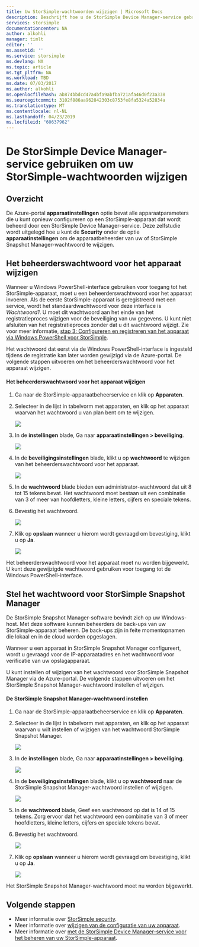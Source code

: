 ```yaml
---
title: Uw StorSimple-wachtwoorden wijzigen | Microsoft Docs
description: Beschrijft hoe u de StorSimple Device Manager-service gebruiken om uw StorSimple Snapshot Manager en apparaat administrator-wachtwoord wijzigen.
services: storsimple
documentationcenter: NA
author: alkohli
manager: timlt
editor: ''
ms.assetid: ''
ms.service: storsimple
ms.devlang: NA
ms.topic: article
ms.tgt_pltfrm: NA
ms.workload: TBD
ms.date: 07/03/2017
ms.author: alkohli
ms.openlocfilehash: ab874bbdcd47a4bfa9abfba721afa46d0f23a338
ms.sourcegitcommit: 3102f886aa962842303c8753fe8fa5324a52834a
ms.translationtype: MT
ms.contentlocale: nl-NL
ms.lasthandoff: 04/23/2019
ms.locfileid: "60637962"
---
```

# <a name="use-the-storsimple-device-manager-service-to-change-your-storsimple-passwords"></a>De StorSimple Device Manager-service gebruiken om uw StorSimple-wachtwoorden wijzigen

## <a name="overview"></a>Overzicht
De Azure-portal **apparaatinstellingen** optie bevat alle apparaatparameters die u kunt opnieuw configureren op een StorSimple-apparaat dat wordt beheerd door een StorSimple Device Manager-service. Deze zelfstudie wordt uitgelegd hoe u kunt de **Security** onder de optie **apparaatinstellingen** om de apparaatbeheerder van uw of StorSimple Snapshot Manager-wachtwoord te wijzigen.

## <a name="change-the-device-administrator-password"></a>Het beheerderswachtwoord voor het apparaat wijzigen
Wanneer u Windows PowerShell-interface gebruiken voor toegang tot het StorSimple-apparaat, moet u een beheerderswachtwoord voor het apparaat invoeren. Als de eerste StorSimple-apparaat is geregistreerd met een service, wordt het standaardwachtwoord voor deze interface is *Wachtwoord1*. U moet dit wachtwoord aan het einde van het registratieproces wijzigen voor de beveiliging van uw gegevens. U kunt niet afsluiten van het registratieproces zonder dat u dit wachtwoord wijzigt. Zie voor meer informatie, [stap 3: Configureren en registreren van het apparaat via Windows PowerShell voor StorSimple](storsimple-8000-deployment-walkthrough-u2.md#step-3-configure-and-register-the-device-through-windows-powershell-for-storsimple).

Het wachtwoord dat eerst via de Windows PowerShell-interface is ingesteld tijdens de registratie kan later worden gewijzigd via de Azure-portal. De volgende stappen uitvoeren om het beheerderswachtwoord voor het apparaat wijzigen.

#### <a name="to-change-the-device-administrator-password"></a>Het beheerderswachtwoord voor het apparaat wijzigen
1. Ga naar de StorSimple-apparaatbeheerservice en klik op **Apparaten**.

2. Selecteer in de lijst in tabelvorm met apparaten, en klik op het apparaat waarvan het wachtwoord u van plan bent om te wijzigen.

    ![](./media/storsimple-8000-change-passwords/changepwd1.png)

3. In de **instellingen** blade, Ga naar **apparaatinstellingen > beveiliging**.

    ![](./media/storsimple-8000-change-passwords/changepwd2.png)

4. In de **beveiligingsinstellingen** blade, klikt u op **wachtwoord** te wijzigen van het beheerderswachtwoord voor het apparaat.

    ![](./media/storsimple-8000-change-passwords/changepwd3.png)

5. In de **wachtwoord** blade bieden een administrator-wachtwoord dat uit 8 tot 15 tekens bevat. Het wachtwoord moet bestaan uit een combinatie van 3 of meer van hoofdletters, kleine letters, cijfers en speciale tekens.

6. Bevestig het wachtwoord.

    ![](./media/storsimple-8000-change-passwords/changepwd4.png)

7. Klik op **opslaan** wanneer u hierom wordt gevraagd om bevestiging, klikt u op **Ja**.

    ![](./media/storsimple-8000-change-passwords/changepwd6.png)

Het beheerderswachtwoord voor het apparaat moet nu worden bijgewerkt. U kunt deze gewijzigde wachtwoord gebruiken voor toegang tot de Windows PowerShell-interface.

## <a name="set-the-storsimple-snapshot-manager-password"></a>Stel het wachtwoord voor StorSimple Snapshot Manager
De StorSimple Snapshot Manager-software bevindt zich op uw Windows-host. Met deze software kunnen beheerders de back-ups van uw StorSimple-apparaat beheren. De back-ups zijn in feite momentopnamen die lokaal en in de cloud worden opgeslagen.

Wanneer u een apparaat in StorSimple Snapshot Manager configureert, wordt u gevraagd voor de IP-apparaatadres en het wachtwoord voor verificatie van uw opslagapparaat.

U kunt instellen of wijzigen van het wachtwoord voor StorSimple Snapshot Manager via de Azure-portal. De volgende stappen uitvoeren om het StorSimple Snapshot Manager-wachtwoord instellen of wijzigen.

#### <a name="to-set-the-storsimple-snapshot-manager-password"></a>De StorSimple Snapshot Manager-wachtwoord instellen
1. Ga naar de StorSimple-apparaatbeheerservice en klik op **Apparaten**.

2. Selecteer in de lijst in tabelvorm met apparaten, en klik op het apparaat waarvan u wilt instellen of wijzigen van het wachtwoord StorSimple Snapshot Manager.

     ![](./media/storsimple-8000-change-passwords/changepwd1.png)

3. In de **instellingen** blade, Ga naar **apparaatinstellingen > beveiliging**.

     ![](./media/storsimple-8000-change-passwords/changepwd2.png)

4. In de **beveiligingsinstellingen** blade, klikt u op **wachtwoord** naar de StorSimple Snapshot Manager-wachtwoord instellen of wijzigen.

     ![](./media/storsimple-8000-change-passwords/changepwd3.png) 

5. In de **wachtwoord** blade, Geef een wachtwoord op dat is 14 of 15 tekens. Zorg ervoor dat het wachtwoord een combinatie van 3 of meer hoofdletters, kleine letters, cijfers en speciale tekens bevat.

6. Bevestig het wachtwoord.

     ![](./media/storsimple-8000-change-passwords/changepwd5.png)

7. Klik op **opslaan** wanneer u hierom wordt gevraagd om bevestiging, klikt u op **Ja**.

     ![](./media/storsimple-8000-change-passwords/changepwd6.png)

Het StorSimple Snapshot Manager-wachtwoord moet nu worden bijgewerkt.

## <a name="next-steps"></a>Volgende stappen
* Meer informatie over [StorSimple security](storsimple-8000-security.md).
* Meer informatie over [wijzigen van de configuratie van uw apparaat](storsimple-8000-modify-device-config.md).
* Meer informatie over [met de StorSimple Device Manager-service voor het beheren van uw StorSimple-apparaat](storsimple-8000-manager-service-administration.md).

